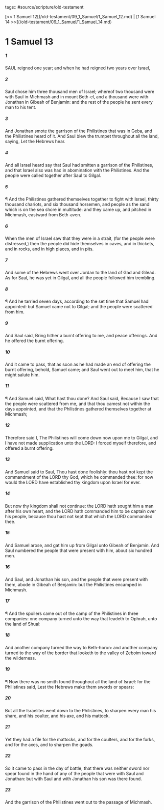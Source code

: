 tags:: #source/scripture/old-testament

[<< 1 Samuel 12[(/old-testament/09_1_Samuel/1_Samuel_12.md) | [1 Samuel 14 >>[(/old-testament/09_1_Samuel/1_Samuel_14.md)

# 1 Samuel 13

##### 1

SAUL reigned one year; and when he had reigned two years over Israel,

##### 2

Saul chose him three thousand men of Israel; whereof two thousand were with Saul in Michmash and in mount Beth-el, and a thousand were with Jonathan in Gibeah of Benjamin: and the rest of the people he sent every man to his tent.

##### 3

And Jonathan smote the garrison of the Philistines that was in Geba, and the Philistines heard of it. And Saul blew the trumpet throughout all the land, saying, Let the Hebrews hear.

##### 4

And all Israel heard say that Saul had smitten a garrison of the Philistines, and that Israel also was had in abomination with the Philistines. And the people were called together after Saul to Gilgal.

##### 5

¶ And the Philistines gathered themselves together to fight with Israel, thirty thousand chariots, and six thousand horsemen, and people as the sand which is on the sea shore in multitude: and they came up, and pitched in Michmash, eastward from Beth-aven.

##### 6

When the men of Israel saw that they were in a strait, (for the people were distressed,) then the people did hide themselves in caves, and in thickets, and in rocks, and in high places, and in pits.

##### 7

And some of the Hebrews went over Jordan to the land of Gad and Gilead. As for Saul, he was yet in Gilgal, and all the people followed him trembling.

##### 8

¶ And he tarried seven days, according to the set time that Samuel had appointed: but Samuel came not to Gilgal; and the people were scattered from him.

##### 9

And Saul said, Bring hither a burnt offering to me, and peace offerings. And he offered the burnt offering.

##### 10

And it came to pass, that as soon as he had made an end of offering the burnt offering, behold, Samuel came; and Saul went out to meet him, that he might salute him.

##### 11

¶ And Samuel said, What hast thou done? And Saul said, Because I saw that the people were scattered from me, and that thou camest not within the days appointed, and that the Philistines gathered themselves together at Michmash;

##### 12

Therefore said I, The Philistines will come down now upon me to Gilgal, and I have not made supplication unto the LORD: I forced myself therefore, and offered a burnt offering.

##### 13

And Samuel said to Saul, Thou hast done foolishly: thou hast not kept the commandment of the LORD thy God, which he commanded thee: for now would the LORD have established thy kingdom upon Israel for ever.

##### 14

But now thy kingdom shall not continue: the LORD hath sought him a man after his own heart, and the LORD hath commanded him to be captain over his people, because thou hast not kept that which the LORD commanded thee.

##### 15

And Samuel arose, and gat him up from Gilgal unto Gibeah of Benjamin. And Saul numbered the people that were present with him, about six hundred men.

##### 16

And Saul, and Jonathan his son, and the people that were present with them, abode in Gibeah of Benjamin: but the Philistines encamped in Michmash.

##### 17

¶ And the spoilers came out of the camp of the Philistines in three companies: one company turned unto the way that leadeth to Ophrah, unto the land of Shual:

##### 18

And another company turned the way to Beth-horon: and another company turned to the way of the border that looketh to the valley of Zeboim toward the wilderness.

##### 19

¶ Now there was no smith found throughout all the land of Israel: for the Philistines said, Lest the Hebrews make them swords or spears:

##### 20

But all the Israelites went down to the Philistines, to sharpen every man his share, and his coulter, and his axe, and his mattock.

##### 21

Yet they had a file for the mattocks, and for the coulters, and for the forks, and for the axes, and to sharpen the goads.

##### 22

So it came to pass in the day of battle, that there was neither sword nor spear found in the hand of any of the people that were with Saul and Jonathan: but with Saul and with Jonathan his son was there found.

##### 23

And the garrison of the Philistines went out to the passage of Michmash.

